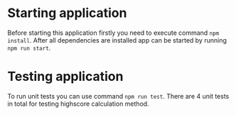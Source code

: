 # Starting application

Before starting this application firstly you need to execute command `npm install`. After all dependencies are installed app can be started by running `npm run start`.

# Testing application

To run unit tests you can use command `npm run test`. There are 4 unit tests in total for testing highscore calculation method. 